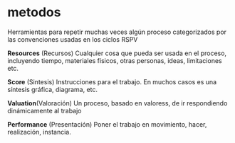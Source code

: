 metodos
=======

Herramientas para repetir muchas veces algún proceso categorizados por las convenciones usadas en los ciclos RSPV

**Resources** (Recursos)
Cualquier cosa que pueda ser usada en el proceso, incluyendo tiempo, materiales físicos, otras personas, ideas, limitaciones etc.

**Score** (Sintesis)
Instrucciones para el trabajo. En muchos casos es una síntesis gráfica, diagrama, etc.

**Valuation**(Valoración)
Un proceso, basado en valoress, de ir respondiendo dinámicamente al trabajo

**Performance** (Presentación)
Poner el trabajo en movimiento, hacer, realización, instancia.

